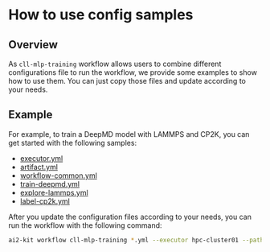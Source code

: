 # How to use config samples

## Overview
As `cll-mlp-training` workflow allows users to combine different configurations file to run the workflow, we provide some examples to show how to use them. You can just copy those files and update according to your needs.

## Example

For example, to train a DeepMD model with LAMMPS and CP2K, you can get started with the following samples:
* [executor.yml](./executor.yml)
* [artifact.yml](./artifact.yml)
* [workflow-common.yml](./workflow-common.yml)
* [train-deepmd.yml](./train-deepmd.yml)
* [explore-lammps.yml](./explore-lammps.yml)
* [label-cp2k.yml](./label-cp2k.yml)

After you update the configuration files according to your needs, you can run the workflow with the following command:
```bash
ai2-kit workflow cll-mlp-training *.yml --executor hpc-cluster01 --path-prefix water/run-01 --checkpoint run-01.ckpt
```
